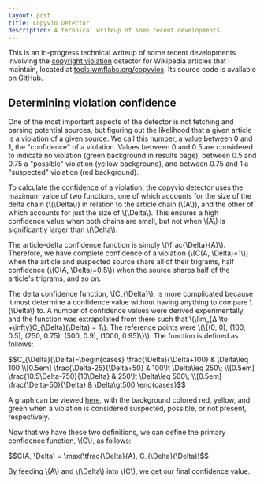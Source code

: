 ```yaml
---
layout: post
title: Copyvio Detector
description: A technical writeup of some recent developments.
---
```


This is an in-progress technical writeup of some recent developments involving
the [copyright violation](//en.wikipedia.org/wiki/WP:COPYVIO) detector for
Wikipedia articles that I maintain, located at
[tools.wmflabs.org/copyvios](//tools.wmflabs.org/copyvios). Its source code is
available on [GitHub](//github.com/earwig/copyvios).

## Determining violation confidence

One of the most important aspects of the detector is not fetching and parsing
potential sources, but figuring out the likelihood that a given article is a
violation of a given source. We call this number, a value between 0 and 1, the
"confidence" of a violation. Values between 0 and 0.5 are considered to
indicate no violation (green background in results page), between 0.5 and 0.75
a "possible" violation (yellow background), and between 0.75 and 1 a
"suspected" violation (red background).

To calculate the confidence of a violation, the copyvio detector uses the
maximum value of two functions, one of which accounts for the size of the delta
chain (<span>\\(\Delta\\)</span>) in relation to the article chain
(<span>\\(A\\)</span>), and the other of which accounts for just the size of
<span>\\(\Delta\\)</span>. This ensures a high confidence value when both
chains are small, but not when <span>\\(A\\)</span> is significantly larger
than <span>\\(\Delta\\)</span>.

The article–delta confidence function is simply
<span>\\(\frac{\Delta}{A}\\)</span>. Therefore, we have complete confidence of
a violation (<span>\\(C(A, \Delta)=1\\)</span>) when the article and suspected
source share all of their trigrams, half confidence
(<span>\\(C(A, \Delta)=0.5\\)</span>) when the source shares half of the
article's trigrams, and so on.

The delta confidence function, <span>\\(C_{\Delta}\\)</span>, is more
complicated because it must determine a confidence value without having
anything to compare <span>\\(\Delta\\)</span> to. A number of confidence values
were derived experimentally, and the function was extrapolated from there such
that <span>\\(\lim_{Δ \to +\infty}C\_{\Delta}(\Delta) = 1\\)</span>. The
reference points were <span>\\(\\{(0, 0), (100, 0.5), (250, 0.75), (500, 0.9),
(1000, 0.95)\\}\\)</span>. The function is defined as follows:

<div>$$C_{\Delta}(\Delta)=\begin{cases} \frac{\Delta}{\Delta+100} & \Delta\leq
100 \\[0.5em] \frac{\Delta-25}{\Delta+50} &  100\lt \Delta\leq 250\; \\[0.5em]
\frac{10.5\Delta-750}{10\Delta} & 250\lt \Delta\leq 500\; \\[0.5em]
\frac{\Delta-50}{\Delta} & \Delta\gt500 \end{cases}$$</div>

A graph can be viewed [here](/static/delta_confidence_function.pdf), with the
background colored red, yellow, and green when a violation is considered
suspected, possible, or not present, respectively.

Now that we have these two definitions, we can define the primary confidence
function, <span>\\(C\\)</span>, as follows:

<div>$$C(A, \Delta) = \max(\tfrac{\Delta}{A}, C_{\Delta}(\Delta))$$</div>

By feeding <span>\\(A\\)</span> and <span>\\(\Delta\\)</span> into
<span>\\(C\\)</span>, we get our final confidence value.
